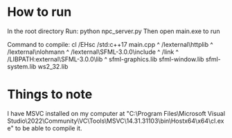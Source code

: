 # How to run

In the root directory
Run: python npc_server.py
Then open main.exe to run

Command to compile: cl /EHsc /std:c++17 main.cpp ^
  /Iexternal\httplib ^
  /Iexternal\nlohmann ^
  /Iexternal\SFML-3.0.0\include ^
  /link ^
  /LIBPATH:external\SFML-3.0.0\lib ^
  sfml-graphics.lib sfml-window.lib sfml-system.lib ws2_32.lib

# Things to note
I have MSVC installed on my computer at "C:\\Program Files\\Microsoft Visual Studio\\2022\\Community\\VC\\Tools\\MSVC\\14.31.31103\\bin\\Hostx64\\x64\\cl.exe"
to be able to compile it.
